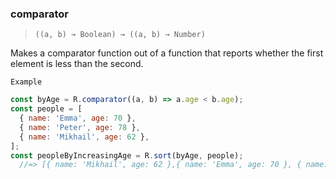 ### comparator

> ```((a, b) → Boolean) → ((a, b) → Number)```

Makes a comparator function out of a function that reports whether the first element is less than the second.

`Example`

```js
const byAge = R.comparator((a, b) => a.age < b.age);
const people = [
  { name: 'Emma', age: 70 },
  { name: 'Peter', age: 78 },
  { name: 'Mikhail', age: 62 },
];
const peopleByIncreasingAge = R.sort(byAge, people);
  //=> [{ name: 'Mikhail', age: 62 },{ name: 'Emma', age: 70 }, { name: 'Peter', age: 78 }]
```